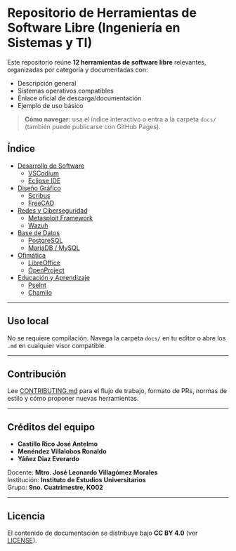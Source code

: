 # Repositorio de Herramientas de Software Libre (Ingeniería en Sistemas y TI)

Este repositorio reúne **12 herramientas de software libre** relevantes, organizadas por categoría y documentadas con:
- Descripción general
- Sistemas operativos compatibles
- Enlace oficial de descarga/documentación
- Ejemplo de uso básico

> **Cómo navegar:** usa el índice interactivo o entra a la carpeta `docs/` (también puede publicarse con GitHub Pages).

## Índice

- [Desarrollo de Software](docs/Desarrollo_de_Software/index.md)
  - [VSCodium](docs/Desarrollo_de_Software/VSCodium.md)
  - [Eclipse IDE](docs/Desarrollo_de_Software/Eclipse_IDE.md)
- [Diseño Gráfico](docs/Diseño_Gráfico/index.md)
  - [Scribus](docs/Diseño_Gráfico/Scribus.md)
  - [FreeCAD](docs/Diseño_Gráfico/FreeCAD.md)
- [Redes y Ciberseguridad](docs/Redes_y_Ciberseguridad/index.md)
  - [Metasploit Framework](docs/Redes_y_Ciberseguridad/Metasploit_Framework.md)
  - [Wazuh](docs/Redes_y_Ciberseguridad/Wazuh.md)
- [Base de Datos](docs/Base_de_Datos/index.md)
  - [PostgreSQL](docs/Base_de_Datos/PostgreSQL.md)
  - [MariaDB / MySQL](docs/Base_de_Datos/MariaDB-MySQL.md)
- [Ofimática](docs/Ofimática/index.md)
  - [LibreOffice](docs/Ofimática/LibreOffice.md)
  - [OpenProject](docs/Ofimática/OpenProject.md)
- [Educación y Aprendizaje](docs/Educación_y_Aprendizaje/index.md)
  - [PseInt](docs/Educación_y_Aprendizaje/PseInt.md)
  - [Chamilo](docs/Educación_y_Aprendizaje/Chamilo.md)


---

## Uso local

No se requiere compilación. Navega la carpeta `docs/` en tu editor o abre los `.md` en cualquier visor compatible.

---

## Contribución

Lee [CONTRIBUTING.md](CONTRIBUTING.md) para el flujo de trabajo, formato de PRs, normas de estilo y cómo proponer nuevas herramientas.

---

## Créditos del equipo

- **Castillo Rico José Antelmo**
- **Menéndez Villalobos Ronaldo**
- **Yáñez Diaz Everardo**

Docente: **Mtro. José Leonardo Villagómez Morales**  
Institución: **Instituto de Estudios Universitarios**  
Grupo: **9no. Cuatrimestre, K002**

---

## Licencia

El contenido de documentación se distribuye bajo **CC BY 4.0** (ver [LICENSE](LICENSE)).
